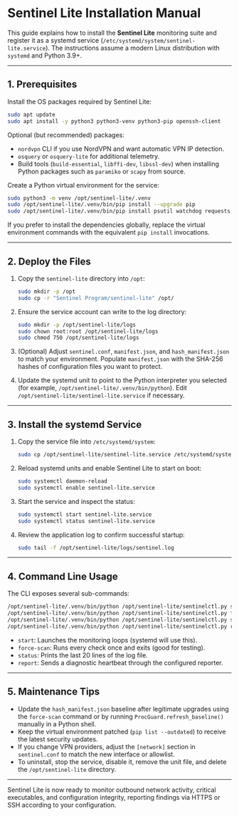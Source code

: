 # Sentinel Lite Installation Manual

This guide explains how to install the **Sentinel Lite** monitoring suite and
register it as a systemd service (`/etc/systemd/system/sentinel-lite.service`).
The instructions assume a modern Linux distribution with `systemd` and Python
3.9+.

---

## 1. Prerequisites

Install the OS packages required by Sentinel Lite:

```bash
sudo apt update
sudo apt install -y python3 python3-venv python3-pip openssh-client
```

Optional (but recommended) packages:

- `nordvpn` CLI if you use NordVPN and want automatic VPN IP detection.
- `osquery` or `osquery-lite` for additional telemetry.
- Build tools (`build-essential`, `libffi-dev`, `libssl-dev`) when installing
  Python packages such as `paramiko` or `scapy` from source.

Create a Python virtual environment for the service:

```bash
sudo python3 -m venv /opt/sentinel-lite/.venv
sudo /opt/sentinel-lite/.venv/bin/pip install --upgrade pip
sudo /opt/sentinel-lite/.venv/bin/pip install psutil watchdog requests paramiko scapy
```

If you prefer to install the dependencies globally, replace the virtual
environment commands with the equivalent `pip install` invocations.

---

## 2. Deploy the Files

1. Copy the `sentinel-lite` directory into `/opt`:

   ```bash
   sudo mkdir -p /opt
   sudo cp -r "Sentinel Program/sentinel-lite" /opt/
   ```

2. Ensure the service account can write to the log directory:

   ```bash
   sudo mkdir -p /opt/sentinel-lite/logs
   sudo chown root:root /opt/sentinel-lite/logs
   sudo chmod 750 /opt/sentinel-lite/logs
   ```

3. (Optional) Adjust `sentinel.conf`, `manifest.json`, and
   `hash_manifest.json` to match your environment. Populate `manifest.json`
   with the SHA-256 hashes of configuration files you want to protect.

4. Update the systemd unit to point to the Python interpreter you selected
   (for example, `/opt/sentinel-lite/.venv/bin/python`). Edit
   `/opt/sentinel-lite/sentinel-lite.service` if necessary.

---

## 3. Install the systemd Service

1. Copy the service file into `/etc/systemd/system`:

   ```bash
   sudo cp /opt/sentinel-lite/sentinel-lite.service /etc/systemd/system/
   ```

2. Reload systemd units and enable Sentinel Lite to start on boot:

   ```bash
   sudo systemctl daemon-reload
   sudo systemctl enable sentinel-lite.service
   ```

3. Start the service and inspect the status:

   ```bash
   sudo systemctl start sentinel-lite.service
   sudo systemctl status sentinel-lite.service
   ```

4. Review the application log to confirm successful startup:

   ```bash
   sudo tail -f /opt/sentinel-lite/logs/sentinel.log
   ```

---

## 4. Command Line Usage

The CLI exposes several sub-commands:

```bash
/opt/sentinel-lite/.venv/bin/python /opt/sentinel-lite/sentinelctl.py start
/opt/sentinel-lite/.venv/bin/python /opt/sentinel-lite/sentinelctl.py force-scan
/opt/sentinel-lite/.venv/bin/python /opt/sentinel-lite/sentinelctl.py status
/opt/sentinel-lite/.venv/bin/python /opt/sentinel-lite/sentinelctl.py report
```

- `start`: Launches the monitoring loops (systemd will use this).
- `force-scan`: Runs every check once and exits (good for testing).
- `status`: Prints the last 20 lines of the log file.
- `report`: Sends a diagnostic heartbeat through the configured reporter.

---

## 5. Maintenance Tips

- Update the `hash_manifest.json` baseline after legitimate upgrades using the
  `force-scan` command or by running `ProcGuard.refresh_baseline()` manually in
  a Python shell.
- Keep the virtual environment patched (`pip list --outdated`) to receive the
  latest security updates.
- If you change VPN providers, adjust the `[network]` section in
  `sentinel.conf` to match the new interface or allowlist.
- To uninstall, stop the service, disable it, remove the unit file, and delete
  the `/opt/sentinel-lite` directory.

---

Sentinel Lite is now ready to monitor outbound network activity, critical
executables, and configuration integrity, reporting findings via HTTPS or SSH
according to your configuration.
